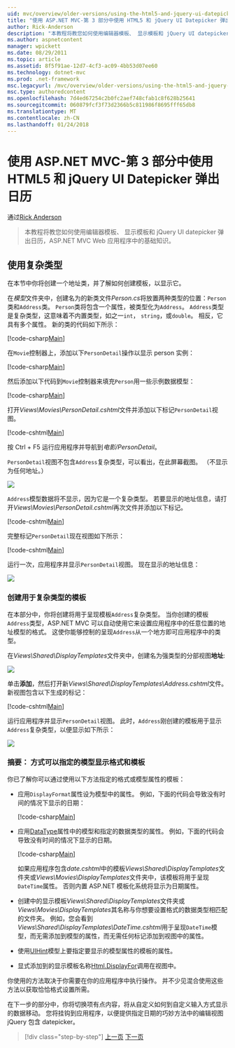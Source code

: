 ```yaml
---
uid: mvc/overview/older-versions/using-the-html5-and-jquery-ui-datepicker-popup-calendar-with-aspnet-mvc/using-the-html5-and-jquery-ui-datepicker-popup-calendar-with-aspnet-mvc-part-3
title: "使用 ASP.NET MVC-第 3 部分中使用 HTML5 和 jQuery UI Datepicker 弹出日历 |Microsoft 文档"
author: Rick-Anderson
description: "本教程将教您如何使用编辑器模板、 显示模板和 jQuery UI datepicker 弹出日历，ASP.NET MV 中的基础知识..."
ms.author: aspnetcontent
manager: wpickett
ms.date: 08/29/2011
ms.topic: article
ms.assetid: 8f5f91ae-12d7-4cf3-ac09-4bb53d07ee60
ms.technology: dotnet-mvc
ms.prod: .net-framework
msc.legacyurl: /mvc/overview/older-versions/using-the-html5-and-jquery-ui-datepicker-popup-calendar-with-aspnet-mvc/using-the-html5-and-jquery-ui-datepicker-popup-calendar-with-aspnet-mvc-part-3
msc.type: authoredcontent
ms.openlocfilehash: 7d4ed67254c2b0fc2aef748cfab1c8f628b25641
ms.sourcegitcommit: 060879fcf3f73d2366b5c811986f8695fff65db8
ms.translationtype: MT
ms.contentlocale: zh-CN
ms.lasthandoff: 01/24/2018
---
```

<a name="using-the-html5-and-jquery-ui-datepicker-popup-calendar-with-aspnet-mvc---part-3"></a>使用 ASP.NET MVC-第 3 部分中使用 HTML5 和 jQuery UI Datepicker 弹出日历
====================
通过[Rick Anderson](https://github.com/Rick-Anderson)

> 本教程将教您如何使用编辑器模板、 显示模板和 jQuery UI datepicker 弹出日历，ASP.NET MVC Web 应用程序中的基础知识。


## <a name="working-with-complex-types"></a>使用复杂类型

在本节中你将创建一个地址类，并了解如何创建模板，以显示它。

在*模型*文件夹中，创建名为的新类文件*Person.cs*将放置两种类型的位置：`Person`类和`Address`类。 `Person`类将包含一个属性，被类型化为`Address`。 `Address`类型是复杂类型，这意味着不内置类型，如之一`int`， `string`，或`double`。 相反，它具有多个属性。 新的类的代码如下所示：

[!code-csharp[Main](using-the-html5-and-jquery-ui-datepicker-popup-calendar-with-aspnet-mvc-part-3/samples/sample1.cs)]

在`Movie`控制器上，添加以下`PersonDetail`操作以显示 person 实例：

[!code-csharp[Main](using-the-html5-and-jquery-ui-datepicker-popup-calendar-with-aspnet-mvc-part-3/samples/sample2.cs)]

然后添加以下代码到`Movie`控制器来填充`Person`用一些示例数据模型：

[!code-csharp[Main](using-the-html5-and-jquery-ui-datepicker-popup-calendar-with-aspnet-mvc-part-3/samples/sample3.cs)]

打开*Views\Movies\PersonDetail.cshtml*文件并添加以下标记`PersonDetail`视图。

[!code-cshtml[Main](using-the-html5-and-jquery-ui-datepicker-popup-calendar-with-aspnet-mvc-part-3/samples/sample4.cshtml)]

按 Ctrl + F5 运行应用程序并导航到*电影/PersonDetail*。

`PersonDetail`视图不包含`Address`复杂类型，可以看出，在此屏幕截图。 （不显示为任何地址。）

![](using-the-html5-and-jquery-ui-datepicker-popup-calendar-with-aspnet-mvc-part-3/_static/image1.png)

`Address`模型数据将不显示，因为它是一个复杂类型。 若要显示的地址信息，请打开*Views\Movies\PersonDetail.cshtml*再次文件并添加以下标记。

[!code-cshtml[Main](using-the-html5-and-jquery-ui-datepicker-popup-calendar-with-aspnet-mvc-part-3/samples/sample5.cshtml)]

完整标记`PersonDetail`现在视图如下所示：

[!code-cshtml[Main](using-the-html5-and-jquery-ui-datepicker-popup-calendar-with-aspnet-mvc-part-3/samples/sample6.cshtml)]

运行一次，应用程序并显示`PersonDetail`视图。 现在显示的地址信息：

![](using-the-html5-and-jquery-ui-datepicker-popup-calendar-with-aspnet-mvc-part-3/_static/image2.png)

### <a name="creating-a-template-for-a-complex-type"></a>创建用于复杂类型的模板

在本部分中，你将创建将用于呈现模板`Address`复杂类型。 当你创建的模板`Address`类型，ASP.NET MVC 可以自动使用它来设置应用程序中的任意位置的地址模型的格式。 这使你能够控制的呈现`Address`从一个地方即可应用程序中的类型。

在*Views\Shared\DisplayTemplates*文件夹中，创建名为强类型的分部视图**地址**:

![](using-the-html5-and-jquery-ui-datepicker-popup-calendar-with-aspnet-mvc-part-3/_static/image3.png)

单击**添加**，然后打开新*Views\Shared\DisplayTemplates\Address.cshtml*文件。 新视图包含以下生成的标记：

[!code-cshtml[Main](using-the-html5-and-jquery-ui-datepicker-popup-calendar-with-aspnet-mvc-part-3/samples/sample7.cshtml)]

运行应用程序并显示`PersonDetail`视图。 此时，`Address`刚创建的模板用于显示`Address`复杂类型，以便显示如下所示：

![](using-the-html5-and-jquery-ui-datepicker-popup-calendar-with-aspnet-mvc-part-3/_static/image4.png)

### <a name="summary-ways-to-specify-the-model-display-format-and-template"></a>摘要： 方式可以指定的模型显示格式和模板

你已了解你可以通过使用以下方法指定的格式或模型属性的模板：

- 应用`DisplayFormat`属性设为模型中的属性。 例如，下面的代码会导致没有时间的情况下显示的日期：

    [!code-csharp[Main](using-the-html5-and-jquery-ui-datepicker-popup-calendar-with-aspnet-mvc-part-3/samples/sample8.cs)]
- 应用[DataType](https://msdn.microsoft.com/library/system.componentmodel.dataannotations.datatype.aspx)属性中的模型和指定的数据类型的属性。 例如，下面的代码会导致没有时间的情况下显示的日期。

    [!code-csharp[Main](using-the-html5-and-jquery-ui-datepicker-popup-calendar-with-aspnet-mvc-part-3/samples/sample9.cs)]

    如果应用程序包含*date.cshtml*中的模板*Views\Shared\DisplayTemplates*文件夹或*Views\Movies\DisplayTemplates*文件夹中，该模板将用于呈现`DateTime`属性。 否则内置 ASP.NET 模板化系统将显示为日期属性。
- 创建中的显示模板*Views\Shared\DisplayTemplates*文件夹或*Views\Movies\DisplayTemplates*其名称与你想要设置格式的数据类型相匹配的文件夹。 例如，您会看到*Views\Shared\DisplayTemplates\DateTime.cshtml*用于呈现`DateTime`模型，而无需添加到模型的属性，而无需任何标记添加到视图中的属性。
- 使用[UIHint](https://msdn.microsoft.com/library/system.componentmodel.dataannotations.uihintattribute.uihint.aspx)模型上要指定要显示的模型属性的模板的属性。
- 显式添加到的显示模板名称[Html.DisplayFor](https://msdn.microsoft.com/library/ee407420.aspx)调用在视图中。

你使用的方法取决于你需要在你的应用程序中执行操作。 并不少见混合使用这些方法以获取恰恰格式设置所需。

在下一步的部分中，你将切换项有点内容，将从自定义如何到自定义输入方式显示的数据移动。 您将挂钩到应用程序，以便提供指定日期的巧妙方法中的编辑视图 jQuery 包含 datepicker。

>[!div class="step-by-step"]
[上一页](using-the-html5-and-jquery-ui-datepicker-popup-calendar-with-aspnet-mvc-part-2.md)
[下一页](using-the-html5-and-jquery-ui-datepicker-popup-calendar-with-aspnet-mvc-part-4.md)
